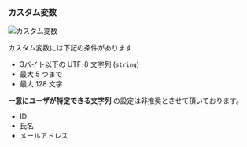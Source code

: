 ### カスタム変数

![カスタム変数]()

カスタム変数には下記の条件があります

- 3バイト以下の UTF-8 文字列 (`string`)
- 最大 5 つまで
- 最大 128 文字

**一意にユーザが特定できる文字列** の設定は非推奨とさせて頂いております。

- ID
- 氏名
- メールアドレス
